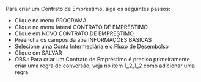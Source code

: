 ﻿Para criar um Contrato de Empréstimo, siga os seguintes passos:

* Clique no menu PROGRAMA
* Clique no menu lateral CONTRATO DE EMPRÉSTIMO
* Clique em NOVO CONTRATO DE EMPRÉSTIMO
* Preencha os campos da aba INFORMAÇÕES BÁSICAS
* Selecione uma Conta Intermediária e o Fluxo de Desembolso
* Clique em SALVAR
* OBS.: Para criar um Contrato de Empréstimo é preciso primeiramente criar uma regra de conversão, veja no item 1_2_1_2 como adicionar uma regra.
